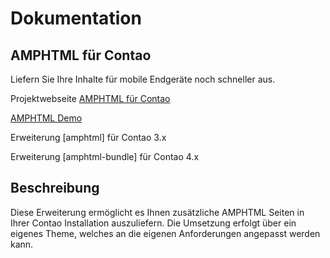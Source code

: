 # Dokumentation

## AMPHTML für Contao

Liefern Sie Ihre Inhalte für mobile Endgeräte noch schneller aus.

Projektwebseite [AMPHTML für Contao](https://pdir.de/news/amphtml-beschleunigte-mobile-seiten-fuer-contao.html)

[AMPHTML Demo](http://demo.pdir.de/?amp)

Erweiterung [amphtml] für Contao 3.x

Erweiterung [amphtml-bundle] für Contao 4.x

## Beschreibung

Diese Erweiterung ermöglicht es Ihnen zusätzliche AMPHTML Seiten in Ihrer Contao Installation auszuliefern. Die Umsetzung erfolgt über ein eigenes Theme, welches an die eigenen Anforderungen angepasst werden kann. 
